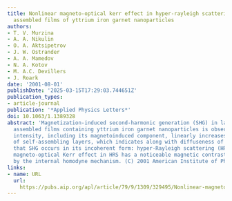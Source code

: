 ```yaml
---
title: Nonlinear magneto-optical kerr effect in hyper-rayleigh scattering from layer-by-layer
  assembled films of yttrium iron garnet nanoparticles
authors:
- T. V. Murzina
- A. A. Nikulin
- O. A. Aktsipetrov
- J. W. Ostrander
- A. A. Mamedov
- N. A. Kotov
- M. A.C. Devillers
- J. Roark
date: '2001-08-01'
publishDate: '2025-03-15T17:29:03.744651Z'
publication_types:
- article-journal
publication: '*Applied Physics Letters*'
doi: 10.1063/1.1389328
abstract: 'Magnetization-induced second-harmonic generation (SHG) in layer-by-layer
  assembled films containing yttrium iron garnet nanoparticles is observed. The SHG
  intensity, including its magnetoinduced component, linearly increases with the number
  of self-assembling layers, which indicates along with diffuseness of the SHG radiation
  that SHG occurs in its incoherent form: hyper-Rayleigh scattering (HRS). The nonlinear
  magneto-optical Kerr effect in HRS has a noticeable magnetic contrast brought about
  by the internal homodyne mechanism. (C) 2001 American Institute of Physics.'
links:
- name: URL
  url: 
    https://pubs.aip.org/apl/article/79/9/1309/329495/Nonlinear-magneto-optical-Kerr-effect-in-hyper
---
```

